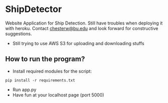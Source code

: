 # ShipDetector
Website Application for Ship Detection. Still have troubles when deploying it with heroku. Contact chesterw@bu.edu and look forward for constructive suggestions.
* Still trying to use AWS S3 for uploading and downloading stuffs

## How to run the program?

* Install required modules for the script:
```
pip install -r requirements.txt
```
* Run app.py
* Have fun at your localhost page (port 5000)
